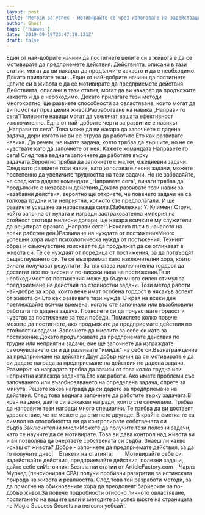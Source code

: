 ```yaml
---
layout: post
title: 'Методи за успех - мотивирайте се чрез използване на задействащи действия'
author: Ghost
tags: ['huawei']
date: '2019-09-19T23:47:38.121Z'
draft: false
---
```


Един от най-добрите начини да постигнете целите си в живота е да се мотивирате да предприемете действия. Действията, описани в тази статия, могат да ви накарат да продължите каквото и да е необходимо. Докато прилагате тези ...Един от най-добрите начини да постигнете целите си в живота е да се мотивирате да предприемете действия. Действията, описани в тази статия, могат да ви накарат да продължите каквото и да е необходимо. Докато прилагате тези методи многократно, ще развиете способности за овластяване, които могат да ви помогнат през целия живот.Разработване на навика „Направи го сега“Полезните навици могат да увеличат вашата ефективност изключително. Една от най-добрите черти за развитие е навикът „Направи го сега“. Това може да ви накара да започнете с дадена задача, дори когато не ви се струва да работите.Ето как развивате навика. Да речем, че имате задача, която трябва да вършите, но не се чувствате като да започнете от нея. Кажете командата Направете го сега! След това веднага започнете да работите върху задачата.Вероятно трябва да започнете с малки, ежедневни задачи. След като развиете този навик, като използвате лесни задачи, можете постепенно да увеличите трудността на тези задачи. Но не забравяйте, че след като дадете командата „Направете сега“, винаги трябва да продължите с незабавни действия.Докато развивате този навик за незабавни действия, вероятно ще откриете, че повечето задачи не са толкова трудни или неприятни, колкото сте предполагали. И ще развиете усещане за нарастваща сила.(Забележка: У. Климент Стоун, който започна от нулата и изгради застрахователна империя на стойност стотици милиони долари, ще накара всичките му служители да рецитират фразата „Направи сега!“ Няколко пъти в началото на всеки работен ден.)Развиване на нуждата от постиженияМного успешни хора имат психологическа нужда от постижения. Техният образ и самочувствие изискват те да продължат да се отличават в живота си. Те се нуждаят от поредица от постижения, за да потвърдят съществуването си. Те се възприемат като изключителни хора, които винаги получават резултати. За тях става изключителна гордост да достигат все по-високи и по-високи нива на постижения.Тази необходимост от постижения може да бъде много силен стимул за предприемане на действия по стойностни задачи. Този метод работи най-добре за хора, които вече имат особена гордост в някакъв аспект от живота си.Ето как развивате тази нужда. В края на всеки ден преглеждайте всички времена, когато сте започнали или възобновили работата по дадена задача. Позволете си да почувствате гордост и чувство за постижение за тези победи. Помислете колко повече можете да постигнете, ако продължите да предприемате действия по стойностни задачи. Започнете да мислите за себе си като за постижение.Докато продължавате да предприемате действия по трудни или неприятни задачи, вие ще започнете да изграждате самочувствието си и да развивате "имидж" на себе си.Възнаграждение за предприемане на действияДруг добър начин да се мотивирате е да си дадете награда за предприемане на действия по дадена задача. Размерът на наградата трябва да зависи от това колко трудна или неприятна изглежда задачата.Ето как работи. Ако имате проблеми със започването или възобновяването на определена задача, спрете за минута. Решете каква награда да си дадете за предприемане на действия. След това веднага започнете да работите върху задачата.В края на деня, дайте си всякакви награди, които сте спечелили. Трябва да направите тези награди много специални. Те трябва да ви доставят удоволствие, че не можете да стигнете другаде. В крайна сметка те са символ на способността ви да контролирате собствената си съдба.Заключителни мислиМожете да получите тези полезни задачи, като се научите да се мотивирате. Това ви дава контрол над живота ви и ви позволява да очертаете собствената си съдба. Знаеш ли какво искаш от живота? Добре - започнете да предприемате действия, за да го получите днес!    Етикети на статията:        Мотивирайте себе си, задействайте действия, предприемайте действия, полезни задачи, дайте себе сиИзточник: Безплатни статии от ArticleFactory.com    Чарлз Мурхед (пенсиониран CPA) получи пробивни разкрития за истинската природа на живота и реалността. След това той разработи методи, за да помогне на обикновените хора да преодолеят бариерите за по-добър живот.За повече подробности относно личното овластяване, постигането на вашите цели и методите за успех вижте на страницата на Magic Success Secrets на неговия уебсайт.
